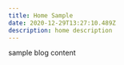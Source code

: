 ```yaml
---
title: Home Sample
date: 2020-12-29T13:27:10.489Z
description: home description
---
```

sample blog content